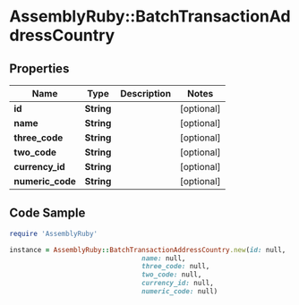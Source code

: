 # AssemblyRuby::BatchTransactionAddressCountry

## Properties

Name | Type | Description | Notes
------------ | ------------- | ------------- | -------------
**id** | **String** |  | [optional] 
**name** | **String** |  | [optional] 
**three_code** | **String** |  | [optional] 
**two_code** | **String** |  | [optional] 
**currency_id** | **String** |  | [optional] 
**numeric_code** | **String** |  | [optional] 

## Code Sample

```ruby
require 'AssemblyRuby'

instance = AssemblyRuby::BatchTransactionAddressCountry.new(id: null,
                                 name: null,
                                 three_code: null,
                                 two_code: null,
                                 currency_id: null,
                                 numeric_code: null)
```


